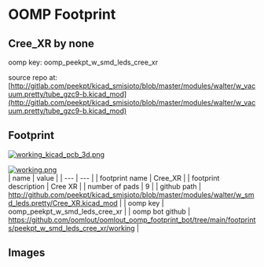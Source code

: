 # OOMP Footprint  
## Cree_XR  by none  
  
oomp key: oomp_peekpt_w_smd_leds_cree_xr  
  
source repo at: [http://gitlab.com/peekpt/kicad_smisioto/blob/master/modules/walter/w_vacuum.pretty/tube_gzc9-b.kicad_mod](http://gitlab.com/peekpt/kicad_smisioto/blob/master/modules/walter/w_vacuum.pretty/tube_gzc9-b.kicad_mod)  
## Footprint  
  
[![working_kicad_pcb_3d.png](working_kicad_pcb_3d_600.png)](working_kicad_pcb_3d.png)  
  
[![working.png](working_600.png)](working.png)  
| name | value | 
| --- | --- | 
| footprint name | Cree_XR | 
| footprint description | Cree XR | 
| number of pads | 9 | 
| github path | http://github.com/peekpt/kicad_smisioto/blob/master/modules/walter/w_smd_leds.pretty/Cree_XR.kicad_mod | 
| oomp key | oomp_peekpt_w_smd_leds_cree_xr | 
| oomp bot github | https://github.com/oomlout/oomlout_oomp_footprint_bot/tree/main/footprints/peekpt_w_smd_leds_cree_xr/working | 
## Images  
